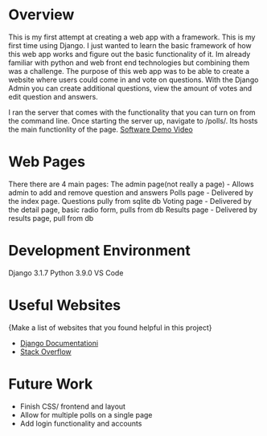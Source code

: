 # Overview

This is my first attempt at creating a web app with a framework. This is my first time using Django. I just wanted to learn the basic framework of how this web app works and figure out the basic functionality of it. Im already familiar with python and web front end technologies but combining them was a challenge. The purpose of this web app was to be able to create a website where users could come in and vote on questions. With the Django Admin you can create additional questions, view the amount of votes and edit question and answers. 

I ran the server that comes with the functionality that you can turn on from the command line.
Once starting the server up, navigate to /polls/.
Its hosts the main functionlity of the page.
[Software Demo Video](https://youtu.be/_D5FhQKug_A)

# Web Pages

There there are 4 main pages:
The admin page(not really a page) - Allows admin to add and remove question and answers
Polls page - Delivered by the index page. Questions pully from sqlite db
Voting page - Delivered by the detail page, basic radio form, pulls from db
Results page - Delivered by results page, pull from db

# Development Environment

Django 3.1.7
Python 3.9.0
VS Code
# Useful Websites

{Make a list of websites that you found helpful in this project}
* [Django Documentationi](https://www.djangoproject.com/)
* [Stack Overflow](https://stackoverflow.com/)

# Future Work
* Finish CSS/ frontend and layout
* Allow for multiple polls on a single page
* Add login functionality and accounts